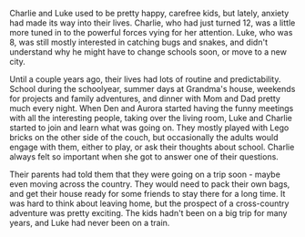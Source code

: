 Charlie and Luke used to be pretty happy, carefree kids, but lately, anxiety had made its way into their lives. Charlie, who had just turned 12, was a little more tuned in to the powerful forces vying for her attention. Luke, who was 8, was still mostly interested in catching bugs and snakes, and didn't understand why he might have to change schools soon, or move to a new city. 

Until a couple years ago, their lives had lots of routine and predictability. School during the schoolyear, summer days at Grandma's house, weekends for projects and family adventures, and dinner with Mom and Dad pretty much every night. When Den and Aurora started having the funny meetings with all the interesting people, taking over the living room, Luke and Charlie started to join and learn what was going on. They mostly played with Lego bricks on the other side of the couch, but occasionally the adults would engage with them, either to play, or ask their thoughts about school. Charlie always felt so important when she got to answer one of their questions. 

Their parents had told them that they were going on a trip soon - maybe even moving across the country. They would need to pack their own bags, and get their house ready for some friends to stay there for a long time. It was hard to think about leaving home, but the prospect of a cross-country adventure was pretty exciting. The kids hadn't been on a big trip for many years, and Luke had never been on a train. 
